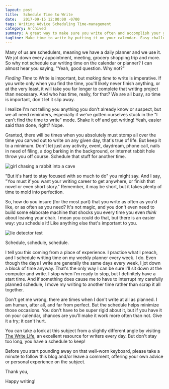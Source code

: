 ```yaml
---
layout: post
title:  Schedule Time to Write
date:   2017-09-15 12:00:00 -0700
tags: Writing Advice Scheduling Time-management
category: Archived
summary: A great way to make sure you write often and accomplish your goals is to schedule time to write into your daily planner. It's a wonderful way to help ensure you stay on track with your writing career.
tagline: Make time to write by putting it on your calendar. Easy challenge.
---
```


Many of us are schedulers, meaning we have a daily planner and we use it. We jot down every appointment, meeting, grocery shopping trip and more. So why not schedule our writing time on the calendar or planner? I can almost hear you saying, "Yeah, good question. Why not?"

*Finding Time* to Write is important, but *making time* to write is imperative. If you write only when you find the time, you'll likely never finish anything, or at the very least, it will take you far longer to complete that writing project than necessary. And who has time, really, for that? We are all busy, so time is important, don't let it slip away.

I realize I'm not telling you anything you don't already know or suspect, but we all need reminders, especially if we've gotten ourselves stuck in the "I can't find the time to write" mode. Shake it off and get writing! Yeah, easier said than done, right? Nope.

Granted, there will be times when you absolutely must stomp all over the time you carved out to write on any given day, that's true of life. But keep it to a minimum. Don't let just any activity, event, daydream, phone call, nails in need of filing, a dog barking in the background, or internet rabbit hole throw you off course. Schedule that stuff for another time.

![girl chasing a rabbit into a cave](https://i1.wp.com/thedreamingwizard.com/images/site_graphics/6a00d8341ca6f253ef010535fec21b970b-800wi.jpg)

"But it's hard to stay focused with so much to do" you might say. And I say, "You must if you want your writing career to get anywhere, or finish that novel or even short story." Remember, it may be short, but it takes plenty of time to mold into perfection.

So, how do you insure (for the most part) that you write as often as you'd like, or as often as you need? It's not magic, and you don't even need to build some elaborate machine that shocks you every time you even *think* about leaving your chair. I mean you could do that, but there is an easier way: you schedule it! Like anything else that's important to you.

![lie detector test](https://i1.wp.com/static.tvtropes.org/pmwiki/pub/images/meettheparents_lie_detector.jpg)

Schedule, schedule, schedule.

I tell you this coming from a place of experience. I practice what I preach, and I schedule writing time on my weekly planner every week. I do. Even though the days I write are generally the same days every week, I jot down a block of time anyway. That's the only way I can be sure I'll sit down at the computer and write. I stop when I'm ready to stop, but I definitely have a start time. And if something does cause me to have to interrupt my carefully planned schedule, I move my writing to another time rather than scrap it all together.

Don't get me wrong, there are times when I don't write at all as planned. I am human, after all, and far from perfect. But the schedule helps minimize those occasions. You don't have to be super rigid about it, but if you have it on your calendar, chances are you'll make it work more often than not. Give it a try; it can't hurt.

You can take a look at this subject from a slightly different angle by visiting [The Write Life](https://thewritelife.com/flexibility-in-your-writing-career/), an excellent resource for writers every day. But don't stay too long, you have a schedule to keep!

Before you start pounding away on that well-worn keyboard, please take a minute to follow this blog and/or leave a comment, offering your own advice or personal experience on the subject.

Thank you,

Happy writing!
